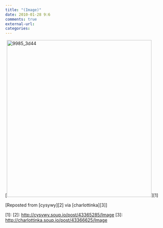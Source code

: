 ```yaml
---
title: "(Image)"
date: 2010-01-28 9:6
comments: true
external-url:
categories:
---
```

[<img src="http://1.asset.soup.io/asset/0660/9985_3d44.jpeg" width="460" height="500" alt="9985_3d44" />][1]

[Reposted from [cysywy][2] via [charlottinka][3]]

  [1]: 
  [2]: http://cysywy.soup.io/post/43365285/Image
  [3]: http://charlottinka.soup.io/post/43366625/Image
